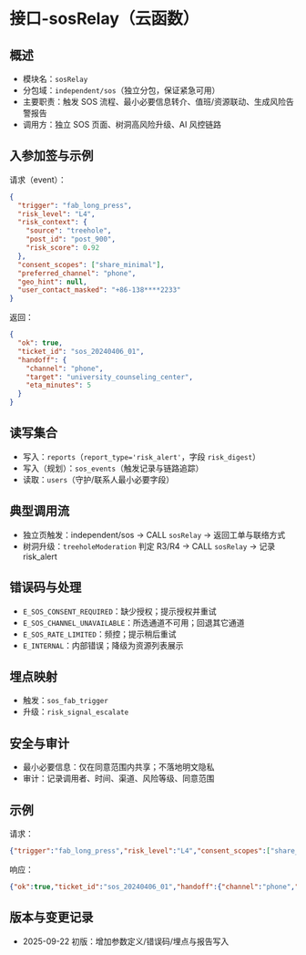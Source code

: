 # 接口-sosRelay（云函数）

## 概述
- 模块名：`sosRelay`
- 分包域：`independent/sos`（独立分包，保证紧急可用）
- 主要职责：触发 SOS 流程、最小必要信息转介、值班/资源联动、生成风险告警报告
- 调用方：独立 SOS 页面、树洞高风险升级、AI 风控链路

## 入参加签与示例

请求（event）：
```json
{
  "trigger": "fab_long_press",
  "risk_level": "L4",
  "risk_context": {
    "source": "treehole",
    "post_id": "post_900",
    "risk_score": 0.92
  },
  "consent_scopes": ["share_minimal"],
  "preferred_channel": "phone",
  "geo_hint": null,
  "user_contact_masked": "+86-138****2233"
}
```

返回：
```json
{
  "ok": true,
  "ticket_id": "sos_20240406_01",
  "handoff": {
    "channel": "phone",
    "target": "university_counseling_center",
    "eta_minutes": 5
  }
}
```

## 读写集合
- 写入：`reports`（`report_type='risk_alert'`，字段 `risk_digest`）
- 写入（规划）：`sos_events`（触发记录与链路追踪）
- 读取：`users`（守护/联系人最小必要字段）

## 典型调用流
- 独立页触发：independent/sos → CALL `sosRelay` → 返回工单与联络方式
- 树洞升级：`treeholeModeration` 判定 R3/R4 → CALL `sosRelay` → 记录 risk_alert

## 错误码与处理
- `E_SOS_CONSENT_REQUIRED`：缺少授权；提示授权并重试
- `E_SOS_CHANNEL_UNAVAILABLE`：所选通道不可用；回退其它通道
- `E_SOS_RATE_LIMITED`：频控；提示稍后重试
- `E_INTERNAL`：内部错误；降级为资源列表展示

## 埋点映射
- 触发：`sos_fab_trigger`
- 升级：`risk_signal_escalate`

## 安全与审计
- 最小必要信息：仅在同意范围内共享；不落地明文隐私
- 审计：记录调用者、时间、渠道、风险等级、同意范围

## 示例

请求：
```json
{"trigger":"fab_long_press","risk_level":"L4","consent_scopes":["share_minimal"],"preferred_channel":"phone"}
```

响应：
```json
{"ok":true,"ticket_id":"sos_20240406_01","handoff":{"channel":"phone","target":"university_counseling_center","eta_minutes":5}}
```

## 版本与变更记录
- 2025-09-22 初版：增加参数定义/错误码/埋点与报告写入


